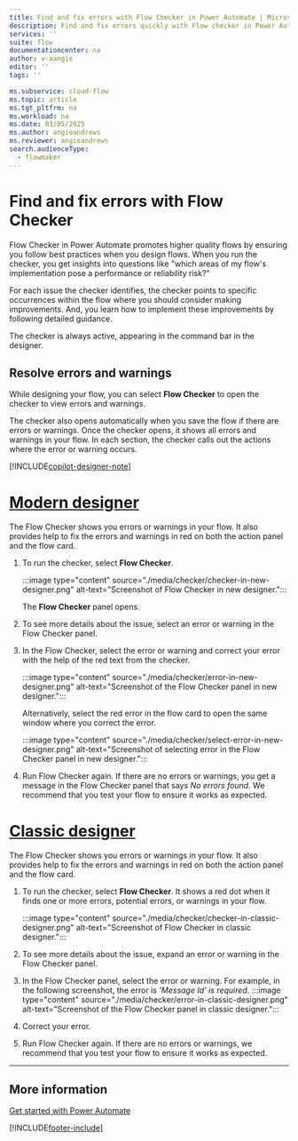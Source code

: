 ```yaml
---
title: Find and fix errors with Flow Checker in Power Automate | Microsoft Docs
description: Find and fix errors quickly with Flow checker in Power Automate.
services: ''
suite: flow
documentationcenter: na
author: v-aangie
editor: ''
tags: ''

ms.subservice: cloud-flow
ms.topic: article
ms.tgt_pltfrm: na
ms.workload: na
ms.date: 03/05/2025
ms.author: angieandrews
ms.reviewer: angieandrews
search.audienceType: 
  - flowmaker
---
```


# Find and fix errors with Flow Checker

Flow Checker in Power Automate promotes higher quality flows by ensuring you follow best practices when you design flows. When you run the checker, you get insights into questions like "which areas of my flow's implementation pose a performance or reliability risk?"

For each issue the checker identifies, the checker points to specific occurrences within the flow where you should consider making improvements. And, you learn how to implement these improvements by following detailed guidance.

The checker is always active, appearing in the command bar in the designer. 

## Resolve errors and warnings

While designing your flow, you can select **Flow Checker** to open the checker to view errors and warnings.

The checker also opens automatically when you save the flow if there are errors or warnings. Once the checker opens, it shows all errors and warnings in your flow. In each section, the checker calls out the actions where the error or warning occurs. 

[!INCLUDE[copilot-designer-note](./includes/copilot-designer-note.md)]

# [Modern designer](#tab/modern-designer)

The Flow Checker shows you errors or warnings in your flow. It also provides help to fix the errors and warnings in red on both the action panel and the flow card.

1. To run the checker, select **Flow Checker**. 
    
    :::image type="content" source="./media/checker/checker-in-new-designer.png" alt-text="Screenshot of Flow Checker in new designer.":::
    
    The **Flow Checker** panel opens.
1. To see more details about the issue, select an error or warning in the Flow Checker panel.
    

1. In the Flow Checker, select the error or warning and correct your error with the help of the red text from the checker. 

    :::image type="content" source="./media/checker/error-in-new-designer.png" alt-text="Screenshot of the Flow Checker panel in new designer.":::

   Alternatively, select the red error in the flow card to open the same window where you correct the error.

    :::image type="content" source="./media/checker/select-error-in-new-designer.png" alt-text="Screenshot of selecting error in the Flow Checker panel in new designer.":::

1. Run Flow Checker again. If there are no errors or warnings, you get a message in the Flow Checker panel that says *No errors found*. We recommend that you test your flow to ensure it works as expected.

# [Classic designer](#tab/classic-designer)

The Flow Checker shows you errors or warnings in your flow. It also provides help to fix the errors and warnings in red on both the action panel and the flow card.

1. To run the checker, select **Flow Checker**. It shows a red dot when it finds one or more errors, potential errors, or warnings in your flow.
    
    :::image type="content" source="./media/checker/checker-in-classic-designer.png" alt-text="Screenshot of Flow Checker in classic designer.":::
    
1. To see more details about the issue, expand an error or warning in the Flow Checker panel. 
1. In the Flow Checker panel, select the error or warning. For example, in the following screenshot, the error is *'Message Id' is required*.
    :::image type="content" source="./media/checker/error-in-classic-designer.png" alt-text="Screenshot of the Flow Checker panel in classic designer.":::

1. Correct your error.

1. Run Flow Checker again. If there are no errors or warnings, we recommend that you test your flow to ensure it works as expected.

---

## More information

[Get started with Power Automate](getting-started.md)





[!INCLUDE[footer-include](includes/footer-banner.md)]
